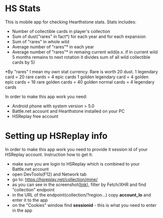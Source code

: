 # HS Stats

This is mobile app for checking Hearthstone stats.
Stats includes:
- Number of collectible cards in player's collection
- Sum of dust("rares" in fact*) for each year and for each expansion
- Sum of "rares" in whole wild
- Average number of "rares"* in each year
- Average number of "rares"* in remaing current wild(e.x. if in current wild 5 months remains to next rotation it divides sum of all wild collectible cards by 5)

*By "rares" I mean my own stat currency. Rare is worth 20 dust.
1 legendary card = 20 rare cards = 4 epic cards
1 golden legendary card = 4 golden epic cards = 16 rare golden cards = 40 golden normal cards = 4 legendary cards

In order to make this app work you need:
- Android phone with system version > 5.0
- Battle.net account and Hearthstone installed on your PC
- HSReplay free account

# Setting up HSReplay info
In order to make this app work you need to provide it session id of your HSReplay account. 
Instruction how to get it:
- make sure you are login to HSReplay which is combined to your Battle.net account 
- open DevTools(F12) and Network tab
- go to: https://hsreplay.net/collection/mine/
- as you can see in the screenshot([link](https://pages.github.com/)), filter by Fetch/XHR and find "collection" endpoint 
- in the URL of the endpoint(collection/?region...) copy **account_lo** and enter it to the app
- on the "Cookies" window find **sessionid** - this is what you need to enter in the app

